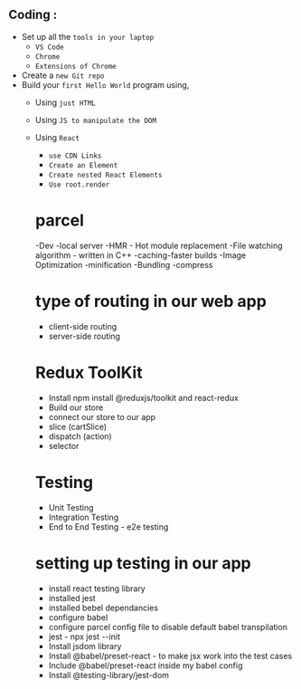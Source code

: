 

## Coding :

- Set up all the `tools in your laptop`
  - `VS Code`
  - `Chrome`
  - `Extensions of Chrome`
- Create a `new Git repo`
- Build your `first Hello World` program using,
  - Using `just HTML`
  - Using `JS to manipulate the DOM`
  - Using `React`
    - `use CDN Links`
    - `Create an Element`
    - `Create nested React Elements`
    - `Use root.render`

    # parcel
    -Dev
    -local server
    -HMR - Hot module replacement
    -File watching algorithm - written in C++
    -caching-faster builds
    -Image Optimization
    -minification
    -Bundling
    -compress

    # type of routing in our web app
    - client-side routing
    - server-side routing

    # Redux ToolKit
    - Install npm install @reduxjs/toolkit and  react-redux
    - Build our store
    - connect our store to our app
    - slice (cartSlice)
    - dispatch (action)
    - selector

    # Testing
    - Unit Testing
    - Integration Testing
    - End to End Testing - e2e testing

    # setting up testing in our app
    - install react testing library
    - installed jest
    - installed bebel dependancies
    - configure babel
    - configure parcel config file  to disable default babel transpilation
    - jest -  npx jest --init
    - Install jsdom library
    -  Install @babel/preset-react - to make jsx work into the test cases
    - Include @babel/preset-react inside my babel config
    - Install @testing-library/jest-dom

